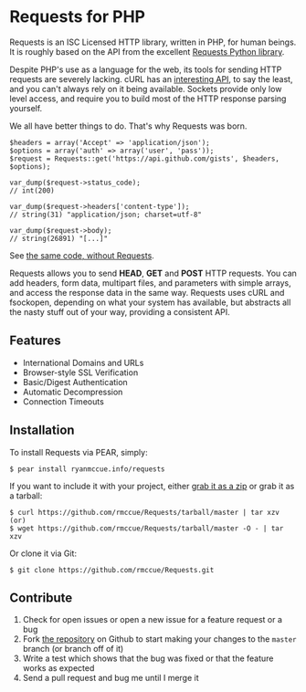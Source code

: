 Requests for PHP
================

Requests is an ISC Licensed HTTP library, written in PHP, for human beings. It
is roughly based on the API from the excellent
[Requests Python library](http://python-requests.org/).

Despite PHP's use as a language for the web, its tools for sending HTTP requests
are severely lacking. cURL has an
[interesting API](http://php.net/manual/en/function.curl-setopt.php), to say the
least, and you can't always rely on it being available. Sockets provide only low
level access, and require you to build most of the HTTP response parsing
yourself.

We all have better things to do. That's why Requests was born.

    $headers = array('Accept' => 'application/json');
    $options = array('auth' => array('user', 'pass'));
    $request = Requests::get('https://api.github.com/gists', $headers, $options);

    var_dump($request->status_code);
    // int(200)

    var_dump($request->headers['content-type']);
    // string(31) "application/json; charset=utf-8"

    var_dump($request->body);
    // string(26891) "[...]"

See [the same code, without Requests](https://gist.github.com/973705).

Requests allows you to send  **HEAD**, **GET** and **POST** HTTP requests. You
can add headers, form data, multipart files, and parameters with simple arrays,
and access the response data in the same way. Requests uses cURL and fsockopen,
depending on what your system has available, but abstracts all the nasty stuff
out of your way, providing a consistent API.


Features
--------

- International Domains and URLs
- Browser-style SSL Verification
- Basic/Digest Authentication
- Automatic Decompression
- Connection Timeouts


Installation
------------

To install Requests via PEAR, simply:

    $ pear install ryanmccue.info/requests

If you want to include it with your project, either [grab it as a zip](https://github.com/rmccue/Requests/zipball/master) or grab it as a tarball:

    $ curl https://github.com/rmccue/Requests/tarball/master | tar xzv
    (or)
    $ wget https://github.com/rmccue/Requests/tarball/master -O - | tar xzv

Or clone it via Git:

    $ git clone https://github.com/rmccue/Requests.git


Contribute
----------

1. Check for open issues or open a new issue for a feature request or a bug
2. Fork [the repository][] on Github to start making your changes to the
    `master` branch (or branch off of it)
3. Write a test which shows that the bug was fixed or that the feature works as expected
4. Send a pull request and bug me until I merge it

[the repository]: https://github.com/rmccue/Requests
